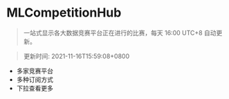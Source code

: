# MLCompetitionHub

> 一站式显示各大数据竞赛平台正在进行的比赛，每天 16:00 UTC+8 自动更新。
  
> 更新时间: 2021-11-16T15:59:08+0800 

* 多家竞赛平台
* 多种订阅方式
* 下拉查看更多